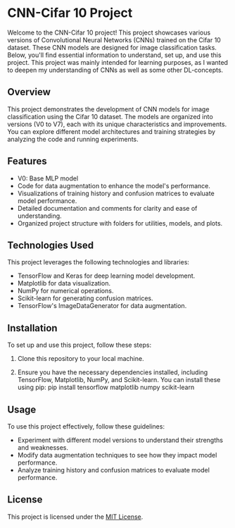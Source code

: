 # CNN-Cifar 10 Project

Welcome to the CNN-Cifar 10 project! This project showcases various versions of Convolutional Neural Networks (CNNs) trained on the Cifar 10 dataset. These CNN models are designed for image classification tasks. Below, you'll find essential information to understand, set up, and use this project. This project was mainly intended for learning purposes, as I wanted to deepen my understanding of CNNs as well as some other DL-concepts.

## Overview

This project demonstrates the development of CNN models for image classification using the Cifar 10 dataset. The models are organized into versions (V0 to V7), each with its unique characteristics and improvements. You can explore different model architectures and training strategies by analyzing the code and running experiments.

## Features

- V0: Base MLP model
- Code for data augmentation to enhance the model's performance.
- Visualizations of training history and confusion matrices to evaluate model performance.
- Detailed documentation and comments for clarity and ease of understanding.
- Organized project structure with folders for utilities, models, and plots.

## Technologies Used

This project leverages the following technologies and libraries:

- TensorFlow and Keras for deep learning model development.
- Matplotlib for data visualization.
- NumPy for numerical operations.
- Scikit-learn for generating confusion matrices.
- TensorFlow's ImageDataGenerator for data augmentation.

## Installation

To set up and use this project, follow these steps:

1. Clone this repository to your local machine.

2. Ensure you have the necessary dependencies installed, including TensorFlow, Matplotlib, NumPy, and Scikit-learn. You can install these using pip: pip install tensorflow matplotlib numpy scikit-learn


## Usage

To use this project effectively, follow these guidelines:

- Experiment with different model versions to understand their strengths and weaknesses.
- Modify data augmentation techniques to see how they impact model performance.
- Analyze training history and confusion matrices to evaluate model performance.

## License
This project is licensed under the [MIT License](LICENSE).


